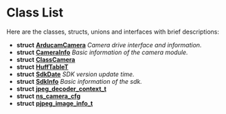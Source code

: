 
# Class List


Here are the classes, structs, unions and interfaces with brief descriptions:

* **struct** [**ArducamCamera**](struct_arducam_camera.md) _Camera drive interface and information._     
* **struct** [**CameraInfo**](struct_camera_info.md) _Basic information of the camera module._     
* **struct** [**ClassCamera**](struct_class_camera.md)     
* **struct** [**HuffTableT**](struct_huff_table_t.md)     
* **struct** [**SdkDate**](struct_sdk_date.md) _SDK version update time._     
* **struct** [**SdkInfo**](union_sdk_info.md) _Basic information of the sdk._     
* **struct** [**jpeg\_decoder\_context\_t**](structjpeg__decoder__context__t.md)     
* **struct** [**ns\_camera\_cfg**](structns__camera__cfg.md)     
* **struct** [**pjpeg\_image\_info\_t**](structpjpeg__image__info__t.md)     

